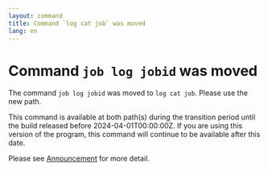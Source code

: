 ```yaml
---
layout: command
title: Command `log cat job` was moved
lang: en
---
```


# Command `job log jobid` was moved

The command `job log jobid` was moved to `log cat job`. Please use the new path.

This command is available at both path(s) during the transition period until the build released before 2024-04-01T00:00:00Z. If you are using this version of the program, this command will continue to be available after this date.

Please see [Announcement](https://github.com/watermint/toolbox/discussions/794) for more detail.


